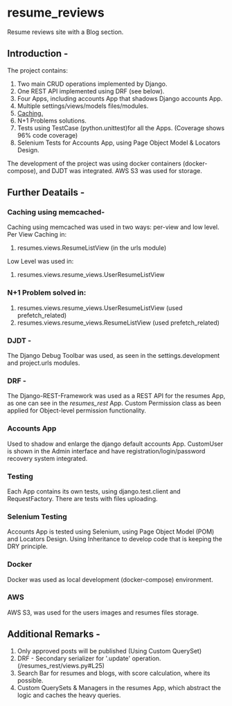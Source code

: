 # resume_reviews
Resume reviews site with a Blog section.

## Introduction -
The project contains:
1. Two main CRUD operations implemented by Django.
2. One REST API implemented using DRF (see below).
3. Four Apps, including accounts App that shadows Django accounts App.
4. Multiple settings/views/models files/modules.
5. [Caching.](/resume_project/settings/development.py#L24)
6. N+1 Problems solutions.
7. Tests using TestCase (python.unittest)for all the Apps. (Coverage shows 96% code coverage)
8. Selenium Tests for Accounts App, using Page Object Model & Locators Design.

The development of the project was using docker containers (docker-compose), and DJDT was integrated.
AWS S3 was used for storage.

## Further Deatails -
### Caching using memcached-
Caching using memcached was used in two ways: per-view and low level.  
Per View Caching in:
1. resumes.views.ResumeListView (in the urls module)  

Low Level was used in:  
1. resumes.views.resume_views.UserResumeListView


### N+1 Problem solved in:
1. resumes.views.resume_views.UserResumeListView (used prefetch_related)
2. resumes.views.resume_views.ResumeListView (used prefetch_related)


### DJDT -
The Django Debug Toolbar was used, as seen in the settings.development and project.urls modules.


### DRF -
The Django-REST-Framework was used as a REST API for the resumes App, as one can see in the *resumes_rest* App.
Custom Permission class as been applied for Object-level permission functionality.

### Accounts App
Used to shadow and enlarge the django default accounts App.
CustomUser is shown in the Admin interface and have registration/login/password recovery system integrated.

### Testing
Each App contains its own tests, using django.test.client and RequestFactory.
There are tests with files uploading.

### Selenium Testing
Accounts App is tested using Selenium, using Page Object Model (POM) and Locators Design. Using Inheritance to develop code that is keeping the DRY principle.

### Docker
Docker was used as local development (docker-compose) environment.

### AWS
AWS S3, was used for the users images and resumes files storage.


## Additional Remarks -
1. Only approved posts will be published (Using Custom QuerySet)
2. DRF - Secondary serializer for '.update' operation. (/resumes_rest/views.py#L25)
3. Search Bar for resumes and blogs, with score calculation, where its possible.
4. Custom QuerySets & Managers in the resumes App, which abstract the logic and caches the heavy queries.
